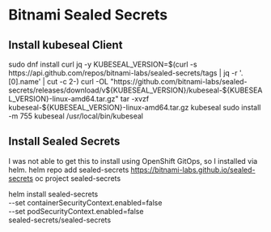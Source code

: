 # Bitnami Sealed Secrets


## Install kubeseal Client
sudo dnf install curl jq -y
KUBESEAL_VERSION=$(curl -s https://api.github.com/repos/bitnami-labs/sealed-secrets/tags | jq -r '.[0].name' | cut -c 2-)
curl -OL "https://github.com/bitnami-labs/sealed-secrets/releases/download/v${KUBESEAL_VERSION}/kubeseal-${KUBESEAL_VERSION}-linux-amd64.tar.gz"
tar -xvzf kubeseal-${KUBESEAL_VERSION}-linux-amd64.tar.gz kubeseal
sudo install -m 755 kubeseal /usr/local/bin/kubeseal

## Install Sealed Secrets
I was not able to get this to install using OpenShift GitOps, so I installed via helm.
helm repo add sealed-secrets https://bitnami-labs.github.io/sealed-secrets
oc project sealed-secrets
 
helm install sealed-secrets  \
    --set containerSecurityContext.enabled=false \
    --set podSecurityContext.enabled=false \
    sealed-secrets/sealed-secrets  